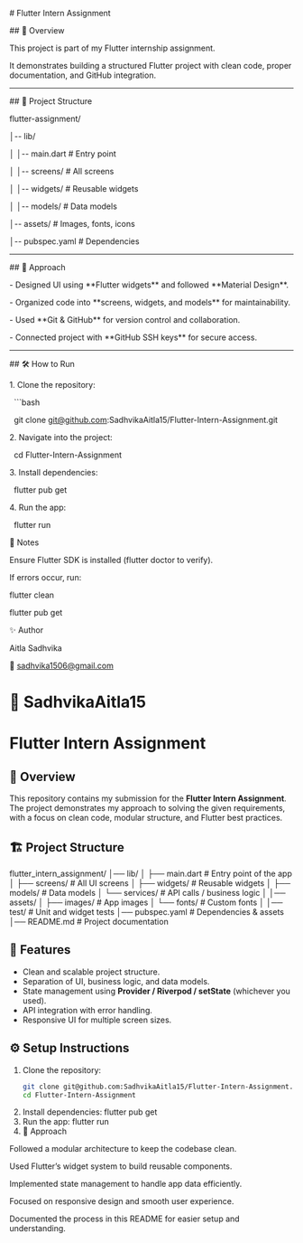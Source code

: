 \# Flutter Intern Assignment

\## 📌 Overview

This project is part of my Flutter internship assignment.

It demonstrates building a structured Flutter project with clean code, proper documentation, and GitHub integration.

---

\## 📂 Project Structure

flutter-assignment/

│-- lib/

│ │-- main.dart # Entry point

│ │-- screens/ # All screens

│ │-- widgets/ # Reusable widgets

│ │-- models/ # Data models

│-- assets/ # Images, fonts, icons

│-- pubspec.yaml # Dependencies

---

\## 🚀 Approach

\- Designed UI using \*\*Flutter widgets\*\* and followed \*\*Material Design\*\*.

\- Organized code into \*\*screens, widgets, and models\*\* for maintainability.

\- Used \*\*Git \& GitHub\*\* for version control and collaboration.

\- Connected project with \*\*GitHub SSH keys\*\* for secure access.

---

\## 🛠️ How to Run

1\. Clone the repository:

&nbsp; ```bash

&nbsp; git clone git@github.com:SadhvikaAitla15/Flutter-Intern-Assignment.git

2\. Navigate into the project:

&nbsp; cd Flutter-Intern-Assignment

3\. Install dependencies:

&nbsp; flutter pub get

4\. Run the app:

&nbsp; flutter run

📖 Notes

Ensure Flutter SDK is installed (flutter doctor to verify).

If errors occur, run:

flutter clean

flutter pub get

✨ Author

Aitla Sadhvika

📧 sadhvika1506@gmail.com

# 🔗 SadhvikaAitla15

# Flutter Intern Assignment

## 📌 Overview

This repository contains my submission for the **Flutter Intern Assignment**.  
The project demonstrates my approach to solving the given requirements, with a focus on clean code, modular structure, and Flutter best practices.

## 🏗️ Project Structure

flutter_intern_assignment/
│── lib/
│ ├── main.dart # Entry point of the app
│ ├── screens/ # All UI screens
│ ├── widgets/ # Reusable widgets
│ ├── models/ # Data models
│ └── services/ # API calls / business logic
│
│── assets/
│ ├── images/ # App images
│ └── fonts/ # Custom fonts
│
│── test/ # Unit and widget tests
│── pubspec.yaml # Dependencies & assets
│── README.md # Project documentation

## 🚀 Features

- Clean and scalable project structure.
- Separation of UI, business logic, and data models.
- State management using **Provider / Riverpod / setState** (whichever you used).
- API integration with error handling.
- Responsive UI for multiple screen sizes.

## ⚙️ Setup Instructions

1. Clone the repository:
   ```bash
   git clone git@github.com:SadhvikaAitla15/Flutter-Intern-Assignment.git
   cd Flutter-Intern-Assignment
   ```
2. Install dependencies:
   flutter pub get
3. Run the app:
   flutter run
4. 📝 Approach

Followed a modular architecture to keep the codebase clean.

Used Flutter’s widget system to build reusable components.

Implemented state management to handle app data efficiently.

Focused on responsive design and smooth user experience.

Documented the process in this README for easier setup and understanding.
